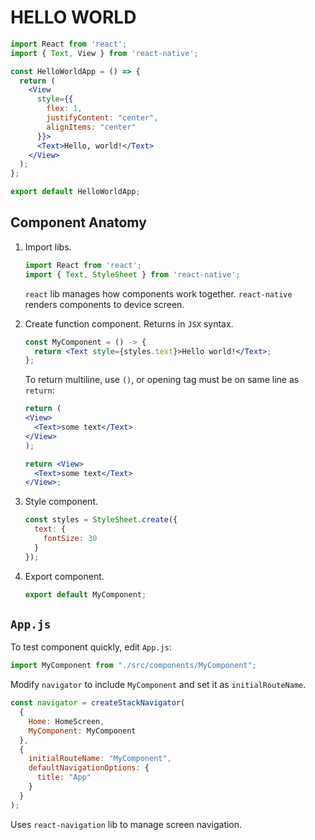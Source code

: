 # HELLO WORLD

```jsx
import React from 'react';
import { Text, View } from 'react-native';

const HelloWorldApp = () => {
  return (
    <View
      style={{
        flex: 1,
        justifyContent: "center",
        alignItems: "center"
      }}>
      <Text>Hello, world!</Text>
    </View>
  );
};

export default HelloWorldApp;
```

## Component Anatomy

1. Import libs.

   ```jsx
   import React from 'react';
   import { Text, StyleSheet } from 'react-native';
   ```

   `react` lib manages how components work together. `react-native` renders components to device screen.

2. Create function component. Returns in `JSX` syntax.

   ```jsx
   const MyComponent = () -> {
     return <Text style={styles.text}>Hello world!</Text>;
   };
   ```

   To return multiline, use `()`, or opening tag must be on same line as `return`:

   ```jsx
   return (
   <View>
     <Text>some text</Text>
   </View>
   );
   ```

   ```jsx
   return <View>
     <Text>some text</Text>
   </View>;
   ```

3. Style component.

   ```jsx
   const styles = StyleSheet.create({
     text: {
       fontSize: 30
     }
   });
   ```

4. Export component.

   ```jsx
   export default MyComponent;
   ```

## `App.js`

To test component quickly, edit `App.js`:

```js
import MyComponent from "./src/components/MyComponent";
```

Modify `navigator` to include `MyComponent` and set it as `initialRouteName`.

```js
const navigator = createStackNavigator(
  {
    Home: HomeScreen,
    MyComponent: MyComponent
  },
  {
    initialRouteName: "MyComponent",
    defaultNavigationOptions: {
      title: "App"
    }
  }
);
```

Uses `react-navigation` lib to manage screen navigation.
